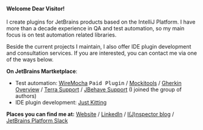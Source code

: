 #### Welcome Dear Visitor!

I create plugins for JetBrains products based on the IntelliJ Platform. I have more than a decade experience in QA and test automation, so my main focus is on test automation related libraries.

Beside the current projects I maintain, I also offer IDE plugin development and consultation services. If you are interested, you can contact me via one of the ways below.

**On JetBrains Martketplace**:
- Test automation: [WireMocha](https://plugins.jetbrains.com/plugin/18860-wiremocha) <kbd>Paid Plugin</kbd> / [Mockitools](https://plugins.jetbrains.com/plugin/18117-mockitools) / [Gherkin Overview](https://plugins.jetbrains.com/plugin/16716-gherkin-overview) / [Terra Support](https://plugins.jetbrains.com/plugin/15430-terra-support) / [JBehave Support](https://plugins.jetbrains.com/plugin/7268-jbehave-support) (I joined the group of authors)
- IDE plugin development: [Just Kitting](https://plugins.jetbrains.com/plugin/21139-just-kitting)

**Places you can find me at:** [Website](https://www.picimako.com) / [LinkedIn](https://www.linkedin.com/in/tamas-balog) / [I(J)nspector blog](https://ijnspector.wordpress.com/) / [JetBrains Platform Slack](https://plugins.jetbrains.com/slack)

<!--
**picimako/picimako** is a ✨ _special_ ✨ repository because its `README.md` (this file) appears on your GitHub profile.

Here are some ideas to get you started:

- 🔭 I’m currently working on ...
- 🌱 I’m currently learning ...
- 👯 I’m looking to collaborate on ...
- 🤔 I’m looking for help with ...
- 💬 Ask me about ...
- 📫 How to reach me: ...
- ⚡ Fun fact: ...
-->
